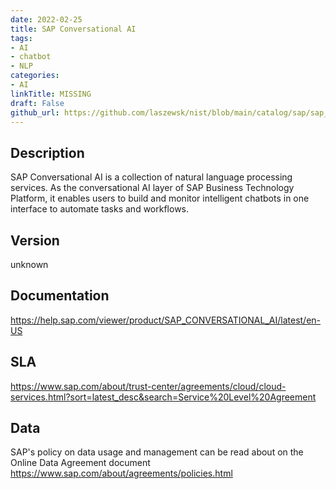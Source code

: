 ```yaml
---
date: 2022-02-25
title: SAP Conversational AI
tags: 
- AI
- chatbot
- NLP
categories: 
- AI
linkTitle: MISSING
draft: False         
github_url: https://github.com/laszewsk/nist/blob/main/catalog/sap/sap_conversational_ai.yaml
---
```


## Description

SAP Conversational AI is a collection of natural language processing
services. As the conversational AI layer of SAP Business Technology
Platform, it enables users to build and monitor intelligent chatbots
in one interface to automate tasks and workflows.


## Version

unknown

## Documentation

https://help.sap.com/viewer/product/SAP_CONVERSATIONAL_AI/latest/en-US

## SLA

https://www.sap.com/about/trust-center/agreements/cloud/cloud-services.html?sort=latest_desc&search=Service%20Level%20Agreement

## Data

SAP's policy on data usage and management can be read about on the Online Data Agreement document https://www.sap.com/about/agreements/policies.html
